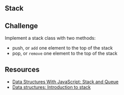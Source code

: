 ## Stack

## Challenge

Implement a stack class with two methods:
- push, or `add` one element to the top of the stack
- pop, or `remove` one element to the top of the stack

## Resources

- [Data Structures With JavaScript: Stack and Queue](https://code.tutsplus.com/articles/data-structures-with-javascript-stack-and-queue--cms-23348)
- [Data structures: Introduction to stack](https://www.youtube.com/watch?v=F1F2imiOJfk&index=14&list=PL2_aWCzGMAwI3W_JlcBbtYTwiQSsOTa6P)